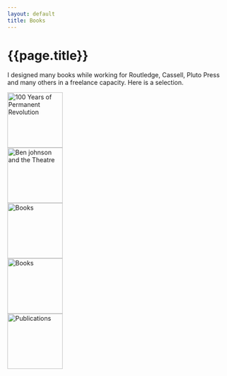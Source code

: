 ```yaml
---
layout: default
title: Books
---
```


# {{page.title}}

I designed many books while working for Routledge, Cassell, Pluto Press and many others in a freelance capacity. Here is a selection.


<div class="grid">
   <div>
   		<a href="books/100-years-of-permanent-revolution">
			<img src="/method/assets/thumbs/100-years-of-permanent-revolution.webp" width="125px" height="125px" alt="100 Years of Permanent Revolution" />
		</a>
   	</div>
   <div>
  	 <a href="books/ben-johnson-and-theatre">
			<img src="/method/assets/thumbs/ben-johnson-and-theatre.webp" width="125px" height="125px" alt="Ben johnson and the Theatre" />
		</a>
  	</div>
   <div>
   		<a href="books/bodyscape">
			<img src="/method/assets/thumbs/bodyscape.webp" width="125px" height="125px" alt="Books" />
		</a>
	</div>
	<div>
		<a href="books/homeless">
			<img src="/method/assets/thumbs/homeless.webp" width="125px" height="125px" alt="Books" />
		</a>
	</div>
	<div>
		<a href="books/digital-mcluhan">
			<img src="/method/assets/thumbs/digital-mcluhan.webp" width="125px" height="125px" alt="Publications" />
		</a>
	</div>
</div>




<!--

<article class="container">
	<div class="item right">
		<a href="books/100-years-of-permanent-revolution">
			<img src="/method/assets/thumbs/100-years-of-permanent-revolution.webp" width="125px" height="125px" alt="100 Years of Permanent Revolution" />
		</a>
	</div>
	<div class="item right">
		<a href="books/ben-johnson-and-theatre">
			<img src="/method/assets/thumbs/ben-johnson-and-theatre.webp" width="125px" height="125px" alt="Ben johnson and the Theatre" />
		</a>
	</div>
		<div class="item right">
		<a href="books/bodyscape">
			<img src="/method/assets/thumbs/bodyscape.webp" width="125px" height="125px" alt="Books" />
		</a>
	</div>
	<div class="item right">
		<a href="books/homeless">
			<img src="/method/assets/thumbs/homeless.webp" width="125px" height="125px" alt="Books" />
		</a>
	</div>
	<div class="item">
		<a href="books/digital-mcluhan">
			<img src="/method/assets/thumbs/digital-mcluhan.webp" width="125px" height="125px" alt="Publications" />
		</a>
	</div>
</article>

<article class="container">

	<div class="item right">
		<a href="books/legislative-theatre">
			<img src="/method/assets/thumbs/legislative-theatre.webp" width="125px" height="125px" alt="Publications" />
		</a>
	</div>
		<div class="item right">
		<a href="books/migrancy-culture-identity">
			<img src="/method/assets/thumbs/migrancy-culture-identity.webp" width="125px" height="125px" alt="Books" />
		</a>
	</div>
	<div class="item right">
		<a href="books/performing-brecht">
			<img src="/method/assets/thumbs/performing-brecht.webp" width="125px" height="125px" alt="Books" />
		</a>
	</div>
	<div class="item right">
		<a href="books/redressing-the-canon">
			<img src="/method/assets/thumbs/redressing-the-canon.webp" width="125px" height="125px" alt="Publications" />
		</a>
	</div>
	<div class="item">
		<a href="books/mourning-sex">
			<img src="/method/assets/thumbs/mourning-sex.webp" width="125px" height="125px" alt="Publications" />
		</a>
	</div>
</article>

<article class="container">
	<div class="item right">
		<a href="books/remaking-planning">
			<img src="/method/assets/thumbs/remaking-planning.webp" width="125px" height="125px" alt="Books" />
		</a>
	</div>
		<div class="item right">
		<a href="books/the-basics">
			<img src="/method/assets/thumbs/the-basics.webp" width="125px" height="125px" alt="Books" />
		</a>
	</div>
	<div class="item right">
		<a href="books/the-explicit-body-in-performance">
			<img src="/method/assets/thumbs/the-explicit-body-in-performance.webp" width="125px" height="125px" alt="Publications" />
		</a>
	</div>

		<div class="item right">
		<a href="books/the-philosophy-of-antonio-negri">
			<img src="/method/assets/thumbs/the-philosophy-of-antonio-negri.webp" width="125px" height="125px" alt="Books" />
		</a>
	</div>
	<div class="item">
		<a href="books/the-soft-edge">
			<img src="/method/assets/thumbs/the-soft-edge.webp" width="125px" height="125px" alt="Publications" />
		</a>
	</div>
</article>	

<article class="container">
	<div class="item">
		<a href="books/sexy-bodies">
			<img src="/method/assets/thumbs/sexy-bodies.webp" width="125px" height="125px" alt="Publications" />
		</a>
	</div>
		<div class="item right">
		<a href="books/viroid-life">
			<img src="/method/assets/thumbs/viroid-life.webp" width="125px" height="125px" alt="Books" />
		</a>
	</div>
	<div class="item">
		<a href="books/your-right-to-know">
			<img src="/method/assets/thumbs/your-right-to-know.webp" width="125px" height="125px" alt="Publications" />
		</a>
	</div>
</article>


-->
